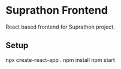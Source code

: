 # Suprathon Frontend
React based frontend for Suprathon project.
## Setup
npx create-react-app .
npm install
npm start
